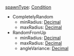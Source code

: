 
[spawnType](spawnType.md): [Condition](Condition.md)
  * CompletelyRandom
    * minRadius: [Decimal](Decimal.md)
    * maxRadius: [Decimal](Decimal.md)
  * RandomFromUp
    * minRadius: [Decimal](Decimal.md)
    * maxRadius: [Decimal](Decimal.md)
    * angleVariance: [Decimal](Decimal.md)